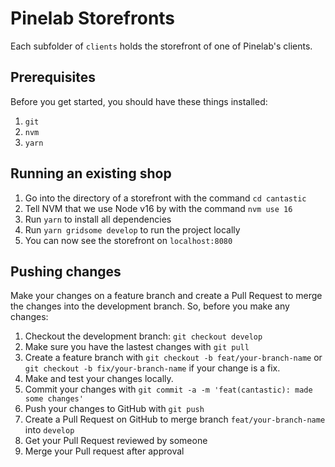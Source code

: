 # Pinelab Storefronts

Each subfolder of `clients` holds the storefront of one of Pinelab's clients.

## Prerequisites

Before you get started, you should have these things installed:

1. `git`
2. `nvm`
3. `yarn`

## Running an existing shop

1. Go into the directory of a storefront with the command `cd cantastic`
2. Tell NVM that we use Node v16 by with the command `nvm use 16`
3. Run `yarn` to install all dependencies
4. Run `yarn gridsome develop` to run the project locally
5. You can now see the storefront on `localhost:8080`

## Pushing changes

Make your changes on a feature branch and create a Pull Request to merge the changes into the development branch. So,
before you make any changes:

1. Checkout the development branch: `git checkout develop`
2. Make sure you have the lastest changes with `git pull`
3. Create a feature branch with `git checkout -b feat/your-branch-name` or `git checkout -b fix/your-branch-name` if your change is a fix.
4. Make and test your changes locally.
5. Commit your changes with `git commit -a -m 'feat(cantastic): made some changes'`
6. Push your changes to GitHub with `git push`
7. Create a Pull Request on GitHub to merge branch `feat/your-branch-name` into `develop`
8. Get your Pull Request reviewed by someone
9. Merge your Pull request after approval
